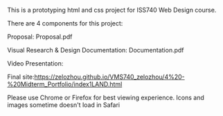 This is a prototyping html and css project for ISS740 Web Design course.

There are 4 components for this project:

Proposal: Proposal.pdf 

Visual Research & Design Documentation: Documentation.pdf

Video Presentation: 

Final site:https://zelozhou.github.io/VMS740_zelozhou/4%20-%20Midterm_Portfolio/index1LAND.html  

Please use Chrome or Firefox for best viewing experience. Icons and images sometime doesn't load in Safari

